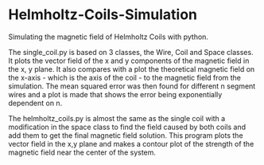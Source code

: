 # Helmholtz-Coils-Simulation
Simulating the magnetic field of Helmholtz Coils with python.

The single_coil.py is based on 3 classes, the Wire, Coil and Space classes. 
It plots the vector field of the x and y components of the magnetic field
in the x, y plane. It also compares with a plot the theoretical magnetic
field on the x-axis - which is the axis of the coil - to the magnetic field
from the simulation. The mean squared error was then found for different n 
segment wires and a plot is made that shows the error being exponentially
dependent on n.

The helmholtz_coils.py is almost the same as the single coil with a modification 
in the space class to find the field caused by both coils and add them to get the
final magnetic field solution. This program plots the vector field in the x,y plane
and makes a contour plot of the strength of the magnetic field near the center of the
system.
